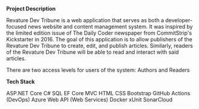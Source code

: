 **Project Description**

Revature Dev Tribune is a web application that serves as both a developer-focused news website and content management system. It was inspired by the limited edition issue of The Daily Coder newspaper from CommitStrip's Kickstarter in 2016. The goal of this application is to allow publishers of the Revature Dev Tribune to create, edit, and publish articles. Similarly, readers of the Revature Dev Tribune will be able to read and interact with said articles.

There are two access levels for users of the system: Authors and Readers

**Tech Stack**

ASP.NET Core 
C# 
SQL
EF Core 
MVC
HTML 
CSS 
Bootstrap 
GitHub Actions (DevOps) 
Azure
Web API (Web Services) 
Docker
xUnit
SonarCloud 
